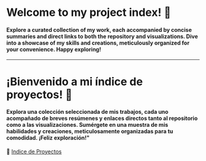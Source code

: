 # Welcome to my project index! 🚀 
#### Explore a curated collection of my work, each accompanied by concise summaries and direct links to both the repository and visualizations. Dive into a showcase of my skills and creations, meticulously organized for your convenience. Happy exploring!
---
# ¡Bienvenido a mi índice de proyectos! 🚀 
#### Explora una colección seleccionada de mis trabajos, cada uno acompañado de breves resúmenes y enlaces directos tanto al repositorio como a las visualizaciones. Sumérgete en una muestra de mis habilidades y creaciones, meticulosamente organizadas para tu comodidad. ¡Feliz exploración!"

🔗 [Indice de Proyectos](https://lpintos14.github.io/Data_Analitycs_Projects/)
